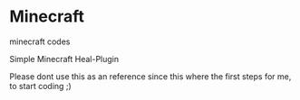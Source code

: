 # Minecraft
minecraft codes

Simple Minecraft Heal-Plugin

Please dont use this as an reference since this where the first steps for me, to start coding ;)
